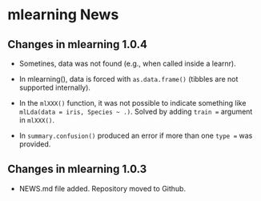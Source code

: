 # mlearning News

## Changes in mlearning 1.0.4

* Sometines, data was not found (e.g., when called inside a learnr).

* In mlearning(), data is forced with `as.data.frame()` (tibbles are not
supported internally).

* In the `mlXXX()` function, it was not possible to indicate something like
`mlLda(data = iris, Species ~ .)`. Solved by adding `train =` argument in
`mlXXX()`.

* In `summary.confusion()` produced an error if more than one `type =` was
provided.

## Changes in mlearning 1.0.3

* NEWS.md file added. Repository moved to Github.
